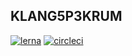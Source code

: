 ## KLANG5P3KRUM
[![lerna](https://img.shields.io/badge/maintained%20with-lerna-cc00ff.svg)](https://lernajs.io/)
[![circleci](https://circleci.com/gh/schwamic/klangspektrum2.svg?style=shield&circle-token=922adaed4e46197db8206a3b43f3ac90cb2974c4)](https://circleci.com/gh/schwamic)
